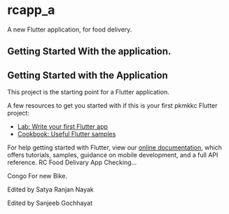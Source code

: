 # rcapp_a

A new Flutter application, for food delivery.


## Getting Started With the application.
## Getting Started with the Application

This project is the starting point for a Flutter application.

A few resources to get you started with if this is your first pkmkkc Flutter project:

- [Lab: Write your first Flutter app](https://flutter.dev/docs/get-started/codelab)
- [Cookbook: Useful Flutter samples](https://flutter.dev/docs/cookbook)

For help getting started with Flutter, view our
[online documentation](https://flutter.dev/docs), which offers tutorials,
samples, guidance on mobile development, and a full API reference.
RC Food Delivary App
Checking...


Congo For new Bike.

Edited by Satya Ranjan Nayak

Edited by Sanjeeb Gochhayat
